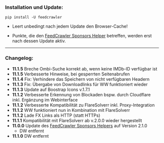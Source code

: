 ### Installation und Update:

`pip install -U feedcrawler`

- Leert unbedingt nach jedem Update den Browser-Cache!

- Punkte, die den [FeedCrawler Sponsors Helper](https://github.com/rix1337/RSScrawler/wiki/5.-FeedCrawler-Sponsors-Helper) betreffen, werden erst nach dessen Update aktiv.

---

### Changelog:
- **11.1.5** Breche Ombi-Suche korrekt ab, wenn keine IMDb-ID verfügbar ist
- **11.1.5** Verbesserte Hinweise, bei gesperrten Seitenabrufen
- **11.1.4** Fix: Verhindere das Speichern von nicht verfügbaren Headern
- **11.1.3** Fix: Übergabe von Downloadlinks für WW funktioniert wieder
- **11.1.3** Update auf Boostrap Icons v.1.7.1
- **11.1.2** Verbesserte Erkennung von Blockaden bspw. durch Cloudflare inkl. Ergänzung im Webinterface
- **11.1.2** Verbesserte Kompatibilität zu FlareSolverr inkl. Proxy-Integration
- **11.1.2** WW funktioniert nun in Kombination mit FlareSolverr
- **11.1.2** Lade FX Links als HTTP (statt HTTPs)
- **11.1.1** Kompatibilität mit FlareSolverr ab v.2.0.0 wieder hergestellt
- **11.0.0** Update des [FeedCrawler Sponsors Helpers](https://github.com/rix1337/RSScrawler/wiki/5.-FeedCrawler-Sponsors-Helper) auf Version 2.1.0
  - DW entfernt
- **11.1.0** DW entfernt
